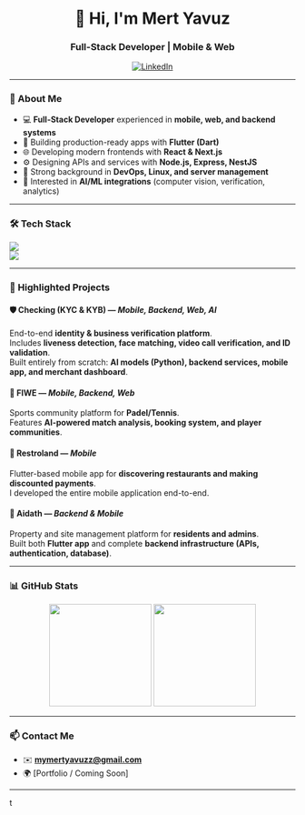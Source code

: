 <h1 align="center">👋 Hi, I'm Mert Yavuz</h1>
<h3 align="center">Full-Stack Developer | Mobile & Web</h3>

<p align="center">
  <a href="https://www.linkedin.com/in/mymert-yavuz/">
    <img src="https://img.shields.io/badge/LinkedIn-Connect-blue?style=for-the-badge&logo=linkedin" alt="LinkedIn"/>
  </a>
</p>

---

### 🚀 About Me
- 💻 **Full-Stack Developer** experienced in **mobile, web, and backend systems**  
- 📱 Building production-ready apps with **Flutter (Dart)**  
- 🌐 Developing modern frontends with **React & Next.js**  
- ⚙️ Designing APIs and services with **Node.js, Express, NestJS**  
- 🔧 Strong background in **DevOps, Linux, and server management**  
- 🎯 Interested in **AI/ML integrations** (computer vision, verification, analytics)  

---

### 🛠️ Tech Stack
<p align="left">
  <img src="https://skillicons.dev/icons?i=flutter,dart,react,nextjs,tailwind,ts,js,nodejs,nestjs,express,html,css,bootstrap" /><br/>
  <img src="https://skillicons.dev/icons?i=linux,nginx,mysql,postgres,firebase,git,github,figma,docker,cloudflare,python" />
</p>

---

### 📌 Highlighted Projects  

#### 🛡️ Checking (KYC & KYB) — *Mobile, Backend, Web, AI*  
End-to-end **identity & business verification platform**.  
Includes **liveness detection, face matching, video call verification, and ID validation**.  
Built entirely from scratch: **AI models (Python), backend services, mobile app, and merchant dashboard**.  

#### 🏓 FIWE — *Mobile, Backend, Web*  
Sports community platform for **Padel/Tennis**.  
Features **AI-powered match analysis, booking system, and player communities**.  

#### 🍴 Restroland — *Mobile*  
Flutter-based mobile app for **discovering restaurants and making discounted payments**.  
I developed the entire mobile application end-to-end.  

#### 🏢 Aidath — *Backend & Mobile*  
Property and site management platform for **residents and admins**.  
Built both **Flutter app** and complete **backend infrastructure (APIs, authentication, database)**.  

---

### 📊 GitHub Stats
<p align="center">
  <img src="https://github-readme-stats.vercel.app/api?username=mymertyvz&show_icons=true&theme=tokyonight" height="180"/>
  <img src="https://github-readme-stats.vercel.app/api/top-langs?username=mymertyvz&layout=compact&langs_count=8&theme=tokyonight" height="180"/>
</p>

---

### 📫 Contact Me
- ✉️ **mymertyavuzz@gmail.com**  
- 🌍 [Portfolio / Coming Soon]  

---
t
